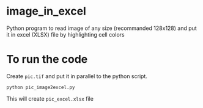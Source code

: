 # image_in_excel
Python program to read image of any size (recommanded 128x128) and put it in excel (XLSX) file by highlighting cell colors

# To run the code
Create `pic.tif` and put it in parallel to the python script.

`python pic_image2excel.py`

This will create `pic_excel.xlsx` file
